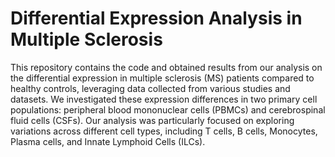 # Differential Expression Analysis in Multiple Sclerosis

This repository contains the code and obtained results from our analysis on the differential expression in multiple sclerosis (MS) patients compared to healthy controls, leveraging data collected from various studies and datasets. We investigated these expression differences in two primary cell populations: peripheral blood mononuclear cells (PBMCs) and cerebrospinal fluid cells (CSFs). Our analysis was particularly focused on exploring variations across different cell types, including T cells, B cells, Monocytes, Plasma cells, and Innate Lymphoid Cells (ILCs).
